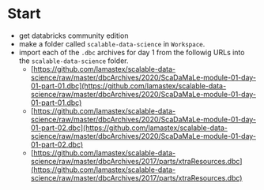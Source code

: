 # Start

- get databricks community edition
- make a folder called `scalable-data-science` in `Workspace`.
- import each of the `.dbc` archives for day 1 from the followig URLs into the `scalable-data-science` folder.
  - [https://github.com/lamastex/scalable-data-science/raw/master/dbcArchives/2020/ScaDaMaLe-module-01-day-01-part-01.dbc](https://github.com/lamastex/scalable-data-science/raw/master/dbcArchives/2020/ScaDaMaLe-module-01-day-01-part-01.dbc)
  - [https://github.com/lamastex/scalable-data-science/raw/master/dbcArchives/2020/ScaDaMaLe-module-01-day-01-part-02.dbc](https://github.com/lamastex/scalable-data-science/raw/master/dbcArchives/2020/ScaDaMaLe-module-01-day-01-part-02.dbc)
  - [https://github.com/lamastex/scalable-data-science/raw/master/dbcArchives/2017/parts/xtraResources.dbc](https://github.com/lamastex/scalable-data-science/raw/master/dbcArchives/2017/parts/xtraResources.dbc)

